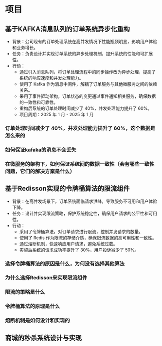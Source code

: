 # 项目

## 基于KAFKA消息队列的订单系统异步化重构

- 背景：公司现有的订单处理系统在高并发情况下性能瓶颈明显，影响用户体验和业务增长。
- 任务：负责设计并实现订单系统的异步处理机制，提升系统的性能和可扩展性。
- 行动：
  - 通过引入消息队列，将订单处理流程中的同步操作改为异步处理，提高了系统的响应速度和并发处理能力。
  - 使用了 Kafka 作为消息中间件，解耦了订单服务与其他微服务之间的依赖关系。
  - 采用了事件驱动架构，订单状态的变更通过事件通知相关服务，确保数据的一致性和可靠性。
  - 重构后系统的订单处理时间减少了 40%，并发处理能力提升了 60%。
  - 项目周期：2025 年 1 月 - 2025 年 1 月

### 订单处理时间减少了 40%，并发处理能力提升了 60%，这个数据是怎么来的

### 如何保证kafaka的消息不会丢失

### 在微服务的架构下，如何保证系统间的数据一致性（会有哪些一致性问题，它们的解决方案是什么）

## 基于Redisson实现的令牌桶算法的限流组件

- 背景：在高并发场景下，订单系统面临请求洪峰，导致服务不可用和用户体验下降。
- 任务：设计并实现限流策略，保护系统稳定性，确保用户请求的公平性和可用性。
- 行动：
  - 采用了令牌桶算法，对订单请求进行限流，控制并发请求的数量。
  - 使用了 Redis 作为限流的存储介质，确保限流数据的高可用性和一致性。
  - 通过熔断机制，快速响应用户请求，避免系统过载。
  - 实施后系统的请求成功率提升了 30%，用户投诉减少了 50%。

### 选择令牌桶算法的原因是什么，为何没有选择其他算法

### 为什么选择Redisson来实现限流组件

### 限流的策略是什么

### 令牌桶算法的原理是什么

### 熔断机制是如何设计和实现的

## 商城的秒杀系统设计与实现
